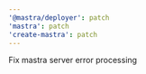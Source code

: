 ```yaml
---
'@mastra/deployer': patch
'mastra': patch
'create-mastra': patch
---
```


Fix mastra server error processing
